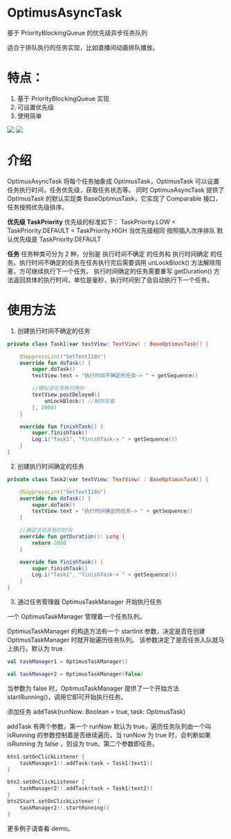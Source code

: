 # OptimusAsyncTask
基于 PriorityBlockingQueue 的优先级异步任务队列

适合于排队执行的任务实现，比如直播间动画排队播放。

# 特点：
1. 基于 PriorityBlockingQueue 实现
2. 可设置优先级
3. 使用简单

<a href="art/WechatIMG3.jpeg"><img src="art/WechatIMG3.jpeg" /></a>
<a href="art/WechatIMG4.jpeg"><img src="art/WechatIMG4.jpeg"/></a>

# 介绍
OptimusAsyncTask 将每个任务抽象成 OptimusTask，OptimusTask 可以设置任务执行时间，任务优先级，获取任务状态等。
同时 OptimusAsyncTask 提供了 OptimusTask 的默认实现类 BaseOptimusTask，它实现了 Comparable 接口，任务按照优先级排序。

**优先级 TaskPriority**
 优先级的标准如下：
 TaskPriority.LOW < TaskPriority.DEFAULT < TaskPriority.HIGH
 当优先级相同 按照插入次序排队
 默认优先级是 TaskPriority.DEFAULT

**任务**
任务种类可分为 2 种，分别是 执行时间不确定 的任务和 执行时间确定 的任务。执行时间不确定的任务在任务执行完后需要调用
 unLockBlock() 方法解除阻塞，方可继续执行下一个任务。
执行时间确定的任务需要重写 getDuration() 方法返回具体的执行时间，单位是毫秒，执行时间到了会自动执行下一个任务。

# 使用方法

1. 创建执行时间不确定的任务
```kotlin
private class Task1(var textView: TextView) : BaseOptimusTask() {

    @SuppressLint("SetTextI18n")
    override fun doTask() {
        super.doTask()
        textView.text = "执行时间不确定的任务-> " + getSequence()

        //模拟该任务耗时两秒
        textView.postDelayed({
            unLockBlock() //解除阻塞
        }, 2000)
    }

    override fun finishTask() {
        super.finishTask()
        Log.i("Task1", "finishTask-> " + getSequence())
    }
}
```
2. 创建执行时间确定的任务
```kotlin
private class Task2(var textView: TextView) : BaseOptimusTask() {

    @SuppressLint("SetTextI18n")
    override fun doTask() {
        super.doTask()
        textView.text = "执行时间确定的任务-> " + getSequence()
    }

    //确定该任务耗时时间
    override fun getDuration(): Long {
        return 2000
    }

    override fun finishTask() {
        super.finishTask()
        Log.i("Task1", "finishTask-> " + getSequence())
    }
}
```

3. 通过任务管理器 OptimusTaskManager 开始执行任务

一个 OptimusTaskManager 管理着一个任务队列。

OptimusTaskManager 的构造方法有一个 startInit 参数，决定是否在创建 OptimusTaskManager 时就开始遍历任务队列。
该参数决定了是否任务入队就马上执行。默认为 true

```kotlin
val taskManager1 = OptimusTaskManager()

val taskManager2 = OptimusTaskManager(false)
```
当参数为 false 时，OptimusTaskManager 提供了一个开始方法 startRunning()，调用它即可开始执行任务。


添加任务 addTask(runNow: Boolean = true, task: OptimusTask)

addTask 有两个参数，第一个 runNow 默认为 true，遍历任务队列由一个叫 isRunning 的参数控制着是否继续遍历，当 runNow
 为 true 时，会判断如果 isRunning 为 false ，则设为 true。第二个参数即任务。

```kotlin
btn1.setOnClickListener {
    taskManager1!!.addTask(task = Task1(text1))
}

btn2.setOnClickListener {
    taskManager2!!.addTask(task = Task1(text2))
}
btn2Start.setOnClickListener {
    taskManager2!!.startRunning()
}
```

更多例子请查看 demo。
